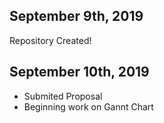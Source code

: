 <h2>September 9th, 2019</h2>
<p>Repository Created!</p>

<h2>September 10th, 2019</h2>
<ul>
  <li>Submited Proposal</li>
  <li>Beginning work on Gannt Chart</li>
</ul>

